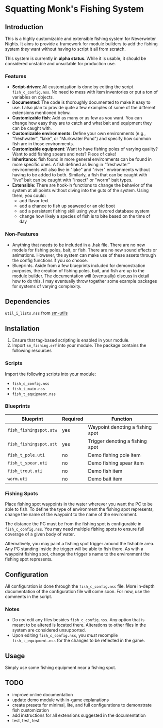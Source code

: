 # Squatting Monk's Fishing System

## Introduction
This is a highly customizable and extensible fishing system for Neverwinter Nights. It aims to provide a framework for module builders to add the fishing system *they* want without having to script it all from scratch.

This system is currently in **alpha status**. While it is usable, it should be considered unstable and unsuitable for production use.

### Features
- **Script-driven**: All customization is done by editing the script `fish_c_config.nss`. No need to mess with item inventories or put a ton of variables on objects.
- **Documented**: The code is thoroughly documented to make it easy to use. I also plan to provide quite a few examples of some of the different extensions mentioned below.
- **Customizable fish**: Add as many or as few as you want. You can change how easy they are to catch and what bait and equipment they can be caught with.
- **Customizable environments**: Define your own environments (e.g., "freshwater", "lake", or "Murkwater Pond") and specify how common fish are in those environments.
- **Customizable equipment**: Want to have fishing poles of varying quality? Want to add fishing spears and nets? Piece of cake!
- **Inheritance**: fish found in more general environments can be found in more specific ones. A fish defined as living in "freshwater" environments will also live in "lake" and "river" environments without having to be added to both. Similarly, a fish that can be caught with "live" bait can be caught with "insect" or "worm" bait types.
- **Extensible**: There are hook-in functions to change the behavior of the system at all points without diving into the guts of the system. Using them, you could:
    - add flavor text
    - add a chance to fish up seaweed or an old boot
    - add a persistent fishing skill using your favored database system
    - change how likely a species of fish is to bite based on the time of day

### Non-Features
- Anything that needs to be included in a .hak file. There are no new models for fishing poles, bait, or fish. There are no new sound effects or animations. However, the system can make use of these assets through the config functions if you so choose.
- Blueprints. Aside from a few blueprints included for demonstration purposes, the creation of fishing poles, bait, and fish are up to the module builder. The documentation will (eventually) discuss in detail how to do this. I may eventually throw together some example packages for systems of varying complexity.

## Dependencies
`util_i_lists.nss` from [sm-utils](https://github.com/squattingmonk/sm-utils)

## Installation

1. Ensure that tag-based scripting is enabled in your module.
2. Import `sm_fishing.erf` into your module. The package contains the following resources

### Scripts
Import the following scripts into your module:
- `fish_c_config.nss`
- `fish_i_main.nss`
- `fish_t_equipment.nss`

### Blueprints
| Blueprint              | Required | Function |
| ---------              | -------- | -------- |
| `fish_fishingspot.utw` | yes      | Waypoint denoting a fishing spot |
| `fish_fishingspot.utt` | yes      | Trigger denoting a fishing spot |
| `fish_t_pole.uti`      | no       | Demo fishing pole item |
| `fish_t_spear.uti`     | no       | Demo fishing spear item |
| `fish_trout.uti`       | no       | Demo fish item |
| `worm.uti`             | no       | Demo bait item|

### Fishing Spots
Place fishing spot waypoints in the water wherever you want the PC to be able to fish. To define the type of environment the fishing spot represents, change the name of the waypoint to the name of the environment.

The distance the PC must be from the fishing spot is configurable in `fish_c_config.nss`. You may need multiple fishing spots to ensure full coverage of a given body of water.

Alternatively, you may paint a fishing spot trigger around the fishable area. Any PC standing inside the trigger will be able to fish there. As with a waypoint fishing spot, change the trigger's name to the environment the fishing spot represents.

## Configuration
All configuration is done through the `fish_c_config.nss` file. More in-depth documentation of the configuration file will come soon. For now, use the comments in the script.

### Notes
- Do *not* edit any files besides `fish_c_config.nss`. Any option that is meant to be altered is located there. Alterations to other files in the system are considered unsupported.
- Upon editing `fish_c_config.nss`, you *must* recompile `fish_t_equipment.nss` for the changes to be reflected in the game.

## Usage
Simply use some fishing equipment near a fishing spot.

## TODO
- improve online documentation
- update demo module with in-game explanations
- create presets for minimal, lite, and full configurations to demonstrate fish customization
- add instructions for all extensions suggested in the documentation
- test, test, test
